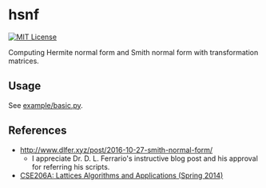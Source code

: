 # hsnf
[![MIT License](http://img.shields.io/badge/license-MIT-blue.svg?style=flat)](LICENSE)

Computing Hermite normal form and Smith normal form with transformation matrices.

## Usage

See [example/basic.py](examples/basic.py).

## References
- http://www.dlfer.xyz/post/2016-10-27-smith-normal-form/
  - I appreciate Dr. D. L. Ferrario's instructive blog post and his approval for referring his scripts.
- [CSE206A: Lattices Algorithms and Applications (Spring 2014)](https://cseweb.ucsd.edu/classes/sp14/cse206A-a/index.html)
